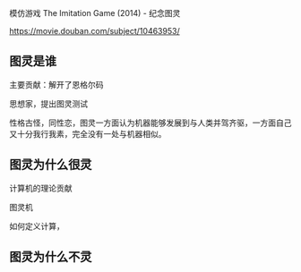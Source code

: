 模仿游戏 The Imitation Game (2014) - 纪念图灵

https://movie.douban.com/subject/10463953/

## 图灵是谁

主要贡献：解开了恩格尔码

思想家，提出图灵测试

性格古怪，同性恋，图灵一方面认为机器能够发展到与人类并驾齐驱，一方面自己又十分我行我素，完全没有一处与机器相似。

## 图灵为什么很灵

计算机的理论贡献

图灵机

如何定义计算，

## 图灵为什么不灵